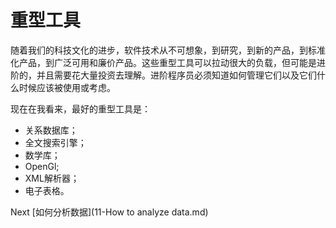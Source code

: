 # 重型工具

随着我们的科技文化的进步，软件技术从不可想象，到研究，到新的产品，到标准化产品，到广泛可用和廉价产品。这些重型工具可以拉动很大的负载，但可能是进阶的，并且需要花大量投资去理解。进阶程序员必须知道如何管理它们以及它们什么时候应该被使用或考虑。

现在在我看来，最好的重型工具是：

- 关系数据库；
- 全文搜索引擎；
- 数学库；
- OpenGl;
- XML解析器；
- 电子表格。

Next [如何分析数据](11-How to analyze data.md)
